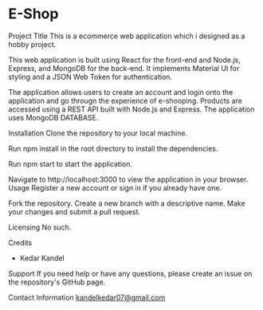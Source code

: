 # E-Shop

Project Title
This is a ecommerce web application which i designed as a hobby project.


This web application is built using React for the front-end and Node.js, Express, and MongoDB for the back-end. It implements Material UI for styling and a JSON Web Token for authentication.

The application allows users to create an account and login onto the application and go througn the experience of e-shooping. Products are accessed using a REST API built with Node.js and Express.
  The application uses MongoDB DATABASE.


Installation
Clone the repository to your local machine.

Run npm install in the root directory to install the dependencies.

Run npm start to start the application.

Navigate to http://localhost:3000 to view the application in your browser.
Usage
Register a new account or sign in if you already have one.



Fork the repository.
Create a new branch with a descriptive name.
Make your changes and submit a pull request.


Licensing
  No such.

Credits
- Kedar Kandel

Support
If you need help or have any questions, please create an issue on the repository's GitHub page.

Contact Information
kandelkedar07@gmail.com
